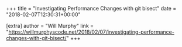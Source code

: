 +++
title = "Investigating Performance Changes with git bisect"
date = "2018-02-07T12:30:31+00:00"

[extra]
author = "Will Murphy"
link = "https://willmurphyscode.net/2018/02/07/investigating-performance-changes-with-git-bisect/"
+++
